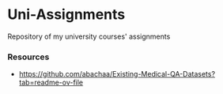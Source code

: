 # Uni-Assignments
Repository of my university courses' assignments





### Resources
- https://github.com/abachaa/Existing-Medical-QA-Datasets?tab=readme-ov-file
